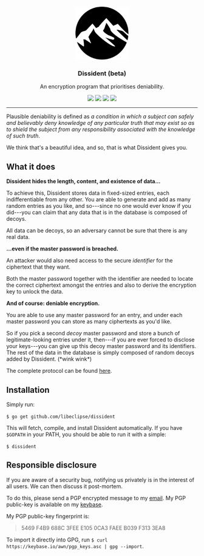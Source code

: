 <p align="center">
  <img src="dissident.png" height="140" />
  <h3 align="center">Dissident (beta)</h3>
  <p align="center">An encryption program that prioritises deniability.</p>
  <p align="center">
    <a href="https://travis-ci.org/libeclipse/dissident"><img src="https://travis-ci.org/libeclipse/dissident.svg?branch=master"></a>
    <a href="https://ci.appveyor.com/project/libeclipse/dissident/branch/master"><img src="https://ci.appveyor.com/api/projects/status/cm3cc244ct0yt92s/branch/master?svg=true"></a>
    <a href="https://dependencyci.com/github/libeclipse/dissident"><img src="https://dependencyci.com/github/libeclipse/dissident/badge"></a>
    <a href="https://goreportcard.com/report/github.com/libeclipse/dissident"><img src="https://goreportcard.com/badge/github.com/libeclipse/dissident"></a>
  </p>
</p>

---

Plausible deniability is defined as *a condition in which a subject can safely and believably deny knowledge of any particular truth that may exist so as to shield the subject from any responsibility associated with the knowledge of such truth*.

We think that's a beautiful idea, and so, that is what Dissident gives you.

## What it does

**Dissident hides the length, content, and existence of data...**

To achieve this, Dissident stores data in fixed-sized entries, each indifferentiable from any other. You are able to generate and add as many random entries as you like, and so---since no one would ever know if you did---you can claim that any data that is in the database is composed of decoys.

All data can be decoys, so an adversary cannot be sure that there is any real data.

**...even if the master password is breached.**

An attacker would also need access to the secure *identifier* for the ciphertext that they want.

Both the master password together with the identifier are needed to locate the correct ciphertext amongst the entries and also to derive the encryption key to unlock the data.

**And of course: deniable encryption.**

You are able to use any master password for an entry, and under each master password you can store as many ciphertexts as you'd like.

So if you pick a second *decoy* master password and store a bunch of legitimate-looking entries under it, then---if you are ever forced to disclose your keys---you can give up this decoy master password and its identifiers. The rest of the data in the database is simply composed of random decoys added by Dissident. (\*wink wink\*)

The complete protocol can be found [here](PROTOCOL).

## Installation

Simply run:

`$ go get github.com/libeclipse/dissident`

This will fetch, compile, and install Dissident automatically. If you have `$GOPATH` in your PATH, you should be able to run it with a simple:

`$ dissident`

## Responsible disclosure

If you are aware of a security bug, notifying us privately is in the interest of all users. We can then discuss it post-mortem.

To do this, please send a PGP encrypted message to my [email](mailto:awn@cryptolosophy.io). My PGP public-key is available on my [keybase](https://keybase.io/awn).

My PGP public-key fingerprint is:

> 5469 F4B9 688C 3FEE E105 0CA3 FAEE B039 F313 3EA8

To import it directly into GPG, run `$ curl https://keybase.io/awn/pgp_keys.asc | gpg --import`.
